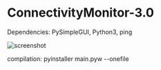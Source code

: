 # ConnectivityMonitor-3.0

Dependencies: PySimpleGUI, Python3, ping

![screenshot](https://github.com/louckazdenekjr/ConnectivityMonitor-3.0/extra/screenshot.png)

compilation: pyinstaller main.pyw --onefile
